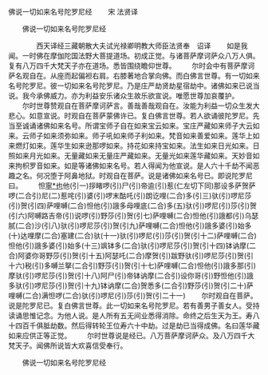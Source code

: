   佛说一切如来名号陀罗尼经
　　宋 法贤译




　　佛说一切如来名号陀罗尼经

　　　　西天译经三藏朝散大夫试光禄卿明教大师臣法贤奉　诏译
　　如是我闻。一时佛在摩伽陀国法野大菩提道场。初成正觉。与诸菩萨摩诃萨众八万人俱。复有八万四千大梵天子亦在道场。悉皆围绕瞻仰世尊。
　　尔时会中有菩萨摩诃萨名观自在。从座而起偏袒右肩。右膝著地合掌向佛。而白佛言世尊。有一切如来名号陀罗尼。彼一切如来名号陀罗尼。乃是庄严劫贤劫星宿劫中。诸佛如来已说当说。我今承佛威力。亦为利益安乐诸众生故乐欲宣说。唯愿世尊加哀覆护。
　　尔时世尊赞观自在菩萨摩诃萨言。善哉善哉观自在。汝能为利益一切众生发大悲心。如意宣说。时观自在菩萨蒙佛许已。复白佛言世尊。若人欲诵彼陀罗尼。先当至诚诵诸佛如来名号。所谓宝师子自在如来宝云如来。宝庄严藏如来师子大云如来。云师子如来须弥如来。师子吼如来师子利如来。梵音如来善爱如来。莲华上如来燃灯如来。莲华生如来逊那啰如来。持花如来持宝如来。法生如来日光如来。日照如来月光如来。无量藏如来无量庄严藏如来。无量光如来莲华藏如来。天妙音如来拘枳罗音如来。如是等诸佛如来名号。若人得闻为他宣说。是人六十千劫不闻恶趣之名。何况堕于阿鼻地狱。时观自在菩萨。说是诸佛如来名号已。即说陀罗尼曰。
　　怛[寧*也](切身下同)他(引一)拶睹啰(引)尸(引)帝逾(引)惹(仁左切下同)那设多萨贺萨啰(二合引)尼(二)惹咤(引)婆(引)啰末酤吒(引)朗讫哩(二合)多(引三)驮(引)啰尼莎(引)贺(引四)萨哩嚩(二合)怛他(引)誐多母哩底(二合)多(五)驮(引)啰尼(引)莎(引)贺(引六)阿嚩路吉帝(引)说啰(引)野莎(引)贺(引七)萨哩嚩(二合)怛他(引)誐都(引)乌瑟腻(二合)沙(引八)驮(引)啰尼莎(引)贺(引九)萨哩嚩(二合)怛他(引)誐多婆(引)始多(十)达哩摩(二合)塞建(二合)驮(十一)驮(引)啰尼(引)莎(引)贺(引十二)萨哩嚩(二合)怛他(引)誐多婆(引)始多(十三)飒钵多(二合)驮(引)啰尼莎(引)贺(引十四)钵讷摩(二合)阿婆你哥野莎(引)贺(引十五)阿瑟吒(二合)摩贺(引)跋野驮(引)啰尼莎(引)贺(引十六)税(引)多嚩兰拏(二合引)野莎(引)贺(引十七)萨哩嚩(二合)怛他(引)誐多那(引)摩驮(引)啰尼莎(引)贺(引十八)阿尸(引)帝钵讷摩(二合引)设你哥(引)野怛他(引)誐多驮(引)啰尼莎(引)贺(引十九)钵讷摩(二合)贺悉多(二合引)野莎(引)贺(引二十)萨哩嚩(二合)满怛啰(二合)驮(引)啰尼(引)莎(引)贺(引二十一)
　　尔时观自在菩萨。说是陀罗尼已。复白佛言世尊。此一切如来名号陀罗尼。若有善男子善女人。受持读诵思惟记念。为他人说。是人所有五无间业悉得消除。命终之后生天为王。寿八十四百千俱胝劫数。然后得转轮王位寿六十中劫。过是劫已当得成佛。名曰莲华藏如来应供正等正觉。
　　尔时世尊说是经已。八万菩萨摩诃萨众。及八万四千大梵天子。闻佛所说皆大欢喜信受奉行。

　　佛说一切如来名号陀罗尼经


